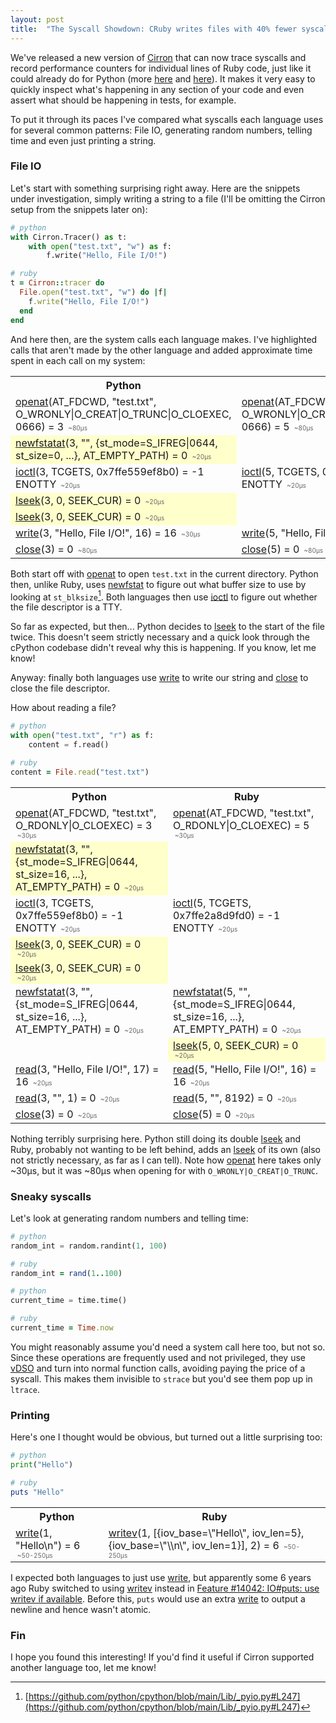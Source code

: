 ```yaml
---
layout: post
title:  "The Syscall Showdown: CRuby writes files with 40% fewer syscalls than CPython?"
---
```


We've released a new version of [Cirron](https://github.com/s7nfo/Cirron) that can now trace syscalls and record performance counters for individual lines of Ruby code, just like it could already do for Python (more [here](http://blog.mattstuchlik.com/2024/02/08/counting-cpu-instructions-in-python.html) and [here](http://blog.mattstuchlik.com/2024/02/16/counting-syscalls-in-python.html)). It makes it very easy to quickly inspect what's happening in any section of your code and even assert what should be happening in tests, for example.

To put it through its paces I've compared what syscalls each language uses for several common patterns: File IO, generating random numbers, telling time and even just printing a string.

### File IO

Let's start with something surprising right away. Here are the snippets under investigation, simply writing a string to a file (I'll be omitting the Cirron setup from the snippets later on):

```python
# python
with Cirron.Tracer() as t:
    with open("test.txt", "w") as f:
        f.write("Hello, File I/O!")
```

```ruby
# ruby
t = Cirron::tracer do
  File.open("test.txt", "w") do |f|
    f.write("Hello, File I/O!")
  end
end
```

And here then, are the system calls each language makes. I've highlighted calls that aren't made by the other language and added approximate time spent in each call on my system:

<style>
    .highlight { background-color: #ffffcc; }
    .duration {
        align-self: flex-end !important;
        font-size: 10px !important;
        color: #666 !important;
        padding: 1px 3px !important;
        border-radius: 2px !important;
        margin-top: 5px !important;
    }
</style>

<table>
    <tr>
        <th>Python</th>
        <th>Ruby</th>
    </tr>
    <tr>
        <td>
            <a href="https://linux.die.net/man/2/openat">openat</a>(AT_FDCWD, "test.txt", O_WRONLY|O_CREAT|O_TRUNC|O_CLOEXEC, 0666) = 3
            <span class="duration">~80µs</span>
        </td>
        <td>
            <a href="https://linux.die.net/man/2/openat">openat</a>(AT_FDCWD, "test.txt", O_WRONLY|O_CREAT|O_TRUNC|O_CLOEXEC, 0666) = 5
            <span class="duration">~80µs</span>
        </td>
    </tr>
    <tr>
        <td class="highlight">
            <a href="http://man.he.net/man2/newfstatat">newfstatat</a>(3, "", {st_mode=S_IFREG|0644, st_size=0, ...}, AT_EMPTY_PATH) = 0
            <span class="duration">~20µs</span>
        </td>
        <td></td>
    </tr>
    <tr>
        <td>
            <a href="https://linux.die.net/man/2/ioctl">ioctl</a>(3, TCGETS, 0x7ffe559ef8b0) = -1 ENOTTY
            <span class="duration">~20µs</span>
        </td>
        <td>
            <a href="https://linux.die.net/man/2/ioctl">ioctl</a>(5, TCGETS, 0x7ffe2a8d9e90) = -1 ENOTTY
            <span class="duration">~20µs</span>
        </td>
    </tr>
    <tr>
        <td class="highlight">
            <a href="https://linux.die.net/man/2/lseek">lseek</a>(3, 0, SEEK_CUR) = 0
            <span class="duration">~20µs</span>
        </td>
        <td></td>
    </tr>
    <tr>
        <td class="highlight">
            <a href="https://linux.die.net/man/2/lseek">lseek</a>(3, 0, SEEK_CUR) = 0
            <span class="duration">~20µs</span>
        </td>
        <td></td>
    </tr>
    <tr>
        <td>
            <a href="https://linux.die.net/man/2/write">write</a>(3, "Hello, File I/O!", 16) = 16
            <span class="duration">~30µs</span>
        </td>
        <td>
            <a href="https://linux.die.net/man/2/write">write</a>(5, "Hello, File I/O!", 16) = 16
            <span class="duration">~30µs</span>
        </td>
    </tr>
    <tr>
        <td>
            <a href="https://linux.die.net/man/2/close">close</a>(3) = 0
            <span class="duration">~80µs</span>
        </td>
        <td>
            <a href="https://linux.die.net/man/2/close">close</a>(5) = 0
            <span class="duration">~80µs</span>
        </td>
    </tr>
</table>

Both start off with <a href="https://linux.die.net/man/2/openat">openat</a> to open `test.txt` in the current directory.
Python then, unlike Ruby, uses [newfstat](http://man.he.net/man2/newfstatat) to figure out what buffer size to use by looking at `st_blksize`[^0].
Both languages then use <a href="https://linux.die.net/man/2/ioctl">ioctl</a> to figure out whether the file descriptor is a TTY.

So far as expected, but then... Python decides to [lseek](https://linux.die.net/man/2/lseek) to the start of the file twice. This doesn't seem strictly necessary and a quick look through the cPython codebase didn't reveal why this is happening. If you know, let me know!

Anyway: finally both languages use <a href="https://linux.die.net/man/2/write">write</a> to write our string and <a href="https://linux.die.net/man/2/close">close</a> to close the file descriptor.



How about reading a file?

```python
# python
with open("test.txt", "r") as f:
    content = f.read()
```

```ruby
# ruby
content = File.read("test.txt")
```

<table>
    <tr>
        <th>Python</th>
        <th>Ruby</th>
    </tr>
    <tr>
        <td>
            <a href="https://linux.die.net/man/2/openat">openat</a>(AT_FDCWD, "test.txt", O_RDONLY|O_CLOEXEC) = 3
            <span class="duration">~30µs</span>
        </td>
        <td>
            <a href="https://linux.die.net/man/2/openat">openat</a>(AT_FDCWD, "test.txt", O_RDONLY|O_CLOEXEC) = 5
            <span class="duration">~30µs</span>
        </td>
    </tr>
    <tr>
        <td class="highlight">
            <a href="http://man.he.net/man2/newfstatat">newfstatat</a>(3, "", {st_mode=S_IFREG|0644, st_size=16, ...}, AT_EMPTY_PATH) = 0
            <span class="duration">~20µs</span>
        </td>
        <td></td>
    </tr>
    <tr>
        <td>
            <a href="https://linux.die.net/man/2/ioctl">ioctl</a>(3, TCGETS, 0x7ffe559ef8b0) = -1 ENOTTY
            <span class="duration">~20µs</span>
        </td>
        <td>
            <a href="https://linux.die.net/man/2/ioctl">ioctl</a>(5, TCGETS, 0x7ffe2a8d9fd0) = -1 ENOTTY
            <span class="duration">~20µs</span>
        </td>
    </tr>
    <tr>
        <td class="highlight">
            <a href="https://linux.die.net/man/2/lseek">lseek</a>(3, 0, SEEK_CUR) = 0
            <span class="duration">~20µs</span>
        </td>
        <td></td>
    </tr>
    <tr>
        <td class="highlight">
            <a href="https://linux.die.net/man/2/lseek">lseek</a>(3, 0, SEEK_CUR) = 0
            <span class="duration">~20µs</span>
        </td>
        <td></td>
    </tr>
    <tr>
        <td>
            <a href="http://man.he.net/man2/newfstatat">newfstatat</a>(3, "", {st_mode=S_IFREG|0644, st_size=16, ...}, AT_EMPTY_PATH) = 0
            <span class="duration">~20µs</span>
        </td>
        <td>
            <a href="http://man.he.net/man2/newfstatat">newfstatat</a>(5, "", {st_mode=S_IFREG|0644, st_size=16, ...}, AT_EMPTY_PATH) = 0
            <span class="duration">~20µs</span>
        </td>
    </tr>
    <tr>
        <td></td>
        <td class="highlight">
            <a href="https://linux.die.net/man/2/lseek">lseek</a>(5, 0, SEEK_CUR) = 0
            <span class="duration">~20µs</span>
        </td>
    </tr>
    <tr>
        <td>
            <a href="https://linux.die.net/man/2/read">read</a>(3, "Hello, File I/O!", 17) = 16
            <span class="duration">~20µs</span>
        </td>
        <td>
            <a href="https://linux.die.net/man/2/read">read</a>(5, "Hello, File I/O!", 16) = 16
            <span class="duration">~20µs</span>
        </td>
    </tr>
    <tr>
        <td>
            <a href="https://linux.die.net/man/2/read">read</a>(3, "", 1) = 0
            <span class="duration">~20µs</span>
        </td>
        <td>
            <a href="https://linux.die.net/man/2/read">read</a>(5, "", 8192) = 0
            <span class="duration">~20µs</span>
        </td>
    </tr>
    <tr>
        <td>
            <a href="https://linux.die.net/man/2/close">close</a>(3) = 0
            <span class="duration">~20µs</span>
        </td>
        <td>
            <a href="https://linux.die.net/man/2/close">close</a>(5) = 0
            <span class="duration">~20µs</span>
        </td>
    </tr>
</table>

Nothing terribly surprising here. Python still doing its double <a href="https://linux.die.net/man/2/lseek">lseek</a> and Ruby, probably not wanting to be left behind, adds an <a href="https://linux.die.net/man/2/lseek">lseek</a> of its own (also not strictly necessary, as far as I can tell). Note how <a href="https://linux.die.net/man/2/openat">openat</a> here takes only ~30µs, but it was ~80µs when opening for with `O_WRONLY|O_CREAT|O_TRUNC`.

### Sneaky syscalls

Let's look at generating random numbers and telling time:

```python
# python
random_int = random.randint(1, 100)
```

```ruby
# ruby
random_int = rand(1..100)
```

```python
# python
current_time = time.time()
```

```ruby
# ruby
current_time = Time.now
```

You might reasonably assume you'd need a system call here too, but not so. Since these operations are frequently used and not privileged, they use [vDSO](https://man7.org/linux/man-pages/man7/vdso.7.html) and turn into normal function calls, avoiding paying the price of a syscall. This makes them invisible to `strace` but you'd see them pop up in `ltrace`.


### Printing

Here's one I thought would be obvious, but turned out a little surprising too:

```python
# python
print("Hello")
```

```ruby
# ruby
puts "Hello"
```

<table>
    <tr>
        <th>Python</th>
        <th>Ruby</th>
    </tr>
    <tr>
        <td>
            <a href="https://linux.die.net/man/2/write">write</a>(1, "Hello\n") = 6
            <span class="duration">~50-250µs</span>
        </td>
        <td>
            <a href="https://linux.die.net/man/2/writev">writev</a>(1, [{iov_base=\"Hello\", iov_len=5}, {iov_base=\"\\n\", iov_len=1}], 2) = 6
            <span class="duration">~50-250µs</span>
        </td>
    </tr>
</table>

I expected both languages to just use <a href="https://linux.die.net/man/2/write">write</a>, but apparently some 6 years ago Ruby switched to using <a href="https://linux.die.net/man/2/writev">writev</a> instead in [Feature #14042: IO#puts: use writev if available](https://bugs.ruby-lang.org/issues/14042). Before this, `puts` would use an extra <a href="https://linux.die.net/man/2/write">write</a> to output a newline and hence wasn't atomic.

### Fin
I hope you found this interesting! If you'd find it useful if Cirron supported another language too, let me know!

[^0]: [https://github.com/python/cpython/blob/main/Lib/_pyio.py#L247](https://github.com/python/cpython/blob/main/Lib/_pyio.py#L247)